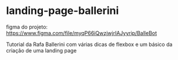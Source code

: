 # landing-page-ballerini
 
figma do projeto:
 https://www.figma.com/file/myqP66iQwzjwjrIAJyyrip/BalleBot

 Tutorial da Rafa Ballerini com várias dicas de flexbox e um básico da criação de uma landing page


